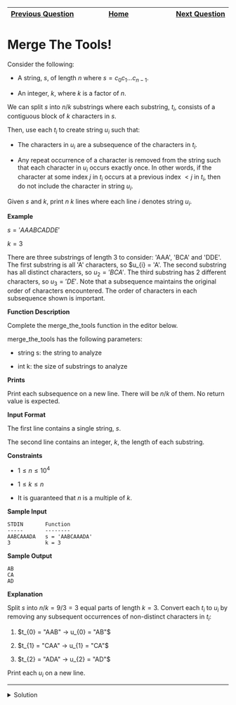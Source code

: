 | <img width=1000>[Previous Question](https://github.com/Kevin-Lago/python-hackerrank-solutions/tree/main/src/strings/the_minion_game)</img> | <img width=1000>[Home](https://github.com/Kevin-Lago/python-hackerrank-solutions)</img> | <img width=1000>[Next Question](https://github.com/Kevin-Lago/python-hackerrank-solutions/tree/main/src/sets/introduction_to_sets)</img> |
|:---|:---:|---:|

# Merge The Tools!

Consider the following:

- A string, $s$, of length $n$ where $s = c_{0}c_{1}...c_{n-1}$.

- An integer, $k$, where $k$ is a factor of $n$.

We can split $s$ into $n / k$ substrings where each substring, $t_{i}$, consists of a contiguous block of $k$ characters in $s$.

Then, use each $t_{i}$ to create string $u_{i}$ such that:

- The characters in $u_{i}$ are a subsequence of the characters in $t_{i}$.

- Any repeat occurrence of a character is removed from the string such that each character in $u_{i}$ occurs exactly once. In other words, if the character at some index $j$ in $t_{i}$ occurs at a previous index $< j$ in $t_{i}$, then do not include the character in string $u_{i}$.

Given $s$ and $k$, print $n \ k$ lines where each line $i$ denotes string $u_{i}$.

__Example__

$s = 'AAABCADDE'$

$k = 3$

There are three substrings of length $3$ to consider: 'AAA', 'BCA' and 'DDE'. The first substring is all 'A' characters, so $u_{i} = 'A'. The second substring has all distinct characters, so $u_{2} = 'BCA'$. The third substring has $2$ different characters, so $u_{3} = 'DE'$. Note that a subsequence maintains the original order of characters encountered. The order of characters in each subsequence shown is important.

__Function Description__

Complete the merge_the_tools function in the editor below.

merge_the_tools has the following parameters:

- string s: the string to analyze

- int k: the size of substrings to analyze

__Prints__

Print each subsequence on a new line. There will be $n / k$ of them. No return value is expected.

__Input Format__

The first line contains a single string, $s$.

The second line contains an integer, $k$, the length of each substring.

__Constraints__

- $1 \le n \le 10^4$

- $1 \le k \le n$

- It is guaranteed that $n$ is a multiple of $k$.

__Sample Input__

```
STDIN       Function
-----       --------
AABCAAADA   s = 'AABCAAADA'
3           k = 3
```

__Sample Output__

```
AB
CA
AD
```

__Explanation__

Split $s$ into $n / k = 9 / 3 = 3$ equal parts of length $k = 3$. Convert each $t_{i}$ to $u_{i}$ by removing any subsequent occurrences of non-distinct characters in $t_{i}$:

1. $t_{0} = "AAB" -> u_{0} = "AB"$

2. $t_{1} = "CAA" -> u_{1} = "CA"$

3. $t_{2} = "ADA" -> u_{2} = "AD"$

Print each $u_{i}$ on a new line. 

---

<details><summary>Solution</summary>
    
```python
def merge_the_tools(string, k):
    t = [string[k * i:k * i + k] for i in range(int(len(string) / k))]
    u = ["".join(dict.fromkeys(s).keys()) for s in t]

    [print(s) for s in u]


if __name__ == '__main__':
    string, k = input(), int(input())
    merge_the_tools(string, k)
```
</details>
